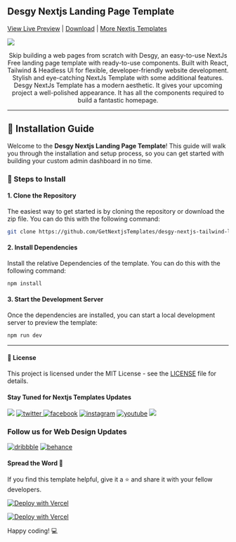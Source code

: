 ## Desgy Nextjs Landing Page Template
[View Live Preview](https://desgy-tailwind-nextjs-free.vercel.app/) | [Download](https://getnextjstemplates.com/products/desgy-nextjs-free-landing-page-template) | [More Nextjs Templates](https://getnextjstemplates.com/)


<a target="_blank" href="DESGY URL">
  <img src="https://www.wrappixel.com/wp-content/uploads/edd/2025/04/desgy-free-nextjs-landing-page-for-business-portfolio.jpg" />
</a>

<p style="text-align:center;">Skip building a web pages from scratch with Desgy, an easy-to-use NextJs Free landing page template with ready-to-use components. Built with React, Tailwind & Headless UI for flexible, developer-friendly website development. Stylish and eye-catching NextJs Template with some additional features. Desgy NextJs Template has a modern aesthetic. It gives your upcoming project a well-polished appearance. It has all the components required to build a fantastic homepage.
</p>

---
## 💾 Installation Guide

Welcome to the **Desgy Nextjs Landing Page Template**! This guide will walk you through the installation and setup process, so you can get started with building your custom admin dashboard in no time.

### 📝 Steps to Install

#### 1. **Clone the Repository**

The easiest way to get started is by cloning the repository or download the zip file. You can do this with the following command:

```bash
git clone https://github.com/GetNextjsTemplates/desgy-nextjs-tailwind-landing-page-template-free.git

```

#### 2. **Install Dependencies**

Install the relative Dependencies of the template. You can do this with the following command:

```bash
npm install
```

#### 3. **Start the Development Server**

Once the dependencies are installed, you can start a local development server to preview the template: 

```bash
npm run dev
```

---

#### 📜 License

This project is licensed under the MIT License - see the [LICENSE](https://getnextjstemplates.com/privacy) file for details.

#### Stay Tuned for Nextjs Templates Updates

[![](https://img.shields.io/badge/GitHub-100000?style=for-the-badge&logo=github&logoColor=white)](http://github.com/GetNextjsTemplates/)  [![twitter](https://img.shields.io/badge/twitter-x?style=for-the-badge&logo=x&logoColor=white&color=%230f1419) ](https://x.com/Getnextjstemplt)  [
![facebook](https://img.shields.io/badge/facebook-logo?style=for-the-badge&logo=facebook&logoColor=white&color=%230866ff)](https://www.facebook.com/getnextjstemplates) [![instagram](https://img.shields.io/badge/instagram-logo?style=for-the-badge&logo=instagram&logoColor=white&color=%23F35369)](https://www.instagram.com/getnextjstemplates/)  [![youtube](https://img.shields.io/badge/youtube-logo?style=for-the-badge&logo=youtube&logoColor=white&color=%23cc0000)](https://www.youtube.com/@NextjsTemplates)  [![](https://img.shields.io/badge/LinkedIn-0077B5?style=for-the-badge&logo=linkedin&logoColor=white)](https://www.linkedin.com/in/nextjstemplates/)

### Follow us for Web Design Updates

[![dribbble](https://img.shields.io/badge/dribbble-logo?style=for-the-badge&logo=dribbble&logoColor=white&color=%23ea64d9)](https://dribbble.com/wrappixel) [![behance](https://img.shields.io/badge/behance-logo?style=for-the-badge&logo=behance&logoColor=white&color=%230057ff)](https://www.behance.net/GetNextjsTemplates/)


#### Spread the Word 📢

If you find this template helpful, give it a ⭐️ and share it with your fellow developers. 

[![Deploy with Vercel](https://vercel.com/button)](https://vercel.com/new/git/external?repository-url=https://github.com/GetNextjsTemplates/desgy-nextjs-tailwind-landing-page-template-free&project-name=design-agency&repository-name=desgy-nextjs-tailwind-landing-page-template-free)

[![Deploy with Vercel](https://vercel.com/button)](https://vercel.com/new/clone?repository-url=https://github.com/GetNextjsTemplates/desgy-nextjs-tailwind-landing-page-template-free)

Happy coding! 💻

